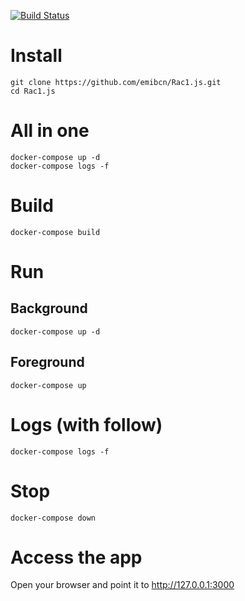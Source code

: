 [![Build Status](https://travis-ci.com/emibcn/rac1.js.svg?branch=master)](https://travis-ci.com/emibcn/react-test-graph-app)

# Install
```
git clone https://github.com/emibcn/Rac1.js.git
cd Rac1.js
```

# All in one
```
docker-compose up -d
docker-compose logs -f
```

# Build
```
docker-compose build
```

# Run
## Background
```
docker-compose up -d
```

## Foreground
```
docker-compose up
```

# Logs (with follow)
```
docker-compose logs -f
```

# Stop
```
docker-compose down
```

# Access the app
Open your browser and point it to http://127.0.0.1:3000
